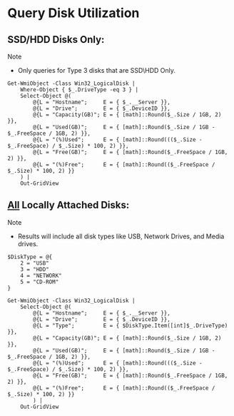 # Query Disk Utilization
## SSD/HDD Disks Only:
> [!Note]
> - Only queries for Type 3 disks that are SSD\HDD Only.

```
Get-WmiObject -Class Win32_LogicalDisk |
    Where-Object { $_.DriveType -eq 3 } |
    Select-Object @(
        @{L = "Hostname";     E = { $_.__Server }},
        @{L = "Drive";        E = { $_.DeviceID }},
        @{L = "Capacity(GB)"; E = { [math]::Round($_.Size / 1GB, 2) }},
        @{L = "Used(GB)";     E = { [math]::Round($_.Size / 1GB - $_.FreeSpace / 1GB, 2) }},
        @{L = "(%)Used";      E = { [math]::Round((($_.Size - $_.FreeSpace) / $_.Size) * 100, 2) }},
        @{L = "Free(GB)";     E = { [math]::Round($_.FreeSpace / 1GB, 2) }},
        @{L = "(%)Free";      E = { [math]::Round(($_.FreeSpace / $_.Size) * 100, 2) }}
    ) |
    Out-GridView
```

## <ins>All</ins> Locally Attached Disks:
> [!Note]
> - Results will include all disk types like USB, Network Drives, and Media drives.

```
$DiskType = @{
    2 = "USB"
    3 = "HDD"
    4 = "NETWORK"
    5 = "CD-ROM"
}

Get-WmiObject -Class Win32_LogicalDisk |
    Select-Object @(
        @{L = "Hostname";     E = { $_.__Server }},
        @{L = "Drive";        E = { $_.DeviceID }},
        @{L = "Type";         E = { $DiskType.Item([int]$_.DriveType) }},
        @{L = "Capacity(GB)"; E = { [math]::Round($_.Size / 1GB, 2) }},
        @{L = "Used(GB)";     E = { [math]::Round($_.Size / 1GB - $_.FreeSpace / 1GB, 2) }},
        @{L = "(%)Used";      E = { [math]::Round((($_.Size - $_.FreeSpace) / $_.Size) * 100, 2) }},
        @{L = "Free(GB)";     E = { [math]::Round($_.FreeSpace / 1GB, 2) }},
        @{L = "(%)Free";      E = { [math]::Round(($_.FreeSpace / $_.Size) * 100, 2) }} 
        ) |
    Out-GridView
```
